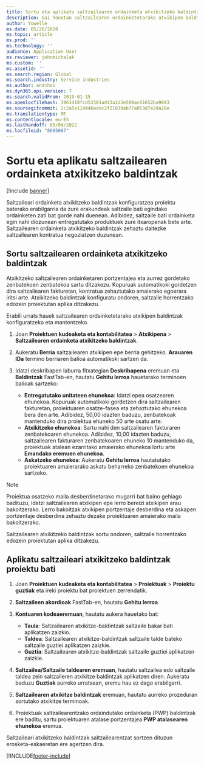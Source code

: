 ```yaml
---
title: Sortu eta aplikatu saltzailearen ordainketa atxikitzeko baldintzak
description: Gai honetan saltzailearen ordainketetarako atxikipen baldintzak konfiguratzeko eta mantentzeko moduari buruzko informazioa ematen da.
author: Yowelle
ms.date: 05/26/2020
ms.topic: article
ms.prod: ''
ms.technology: ''
audience: Application User
ms.reviewer: johnmichalak
ms.custom: ''
ms.assetid: ''
ms.search.region: Global
ms.search.industry: Service industries
ms.author: andchoi
ms.dyn365.ops.version: 7
ms.search.validFrom: 2019-01-15
ms.openlocfilehash: 3961d18fcd53381ad43a1d3e598ac61652ba9843
ms.sourcegitcommit: 2c2a5a11d446adec2f21030ab77a053d7e2da28e
ms.translationtype: MT
ms.contentlocale: eu-ES
ms.lasthandoff: 05/04/2022
ms.locfileid: "8685087"
---
```

# <a name="create-and-apply-vendor-payment-retention-terms"></a>Sortu eta aplikatu saltzailearen ordainketa atxikitzeko baldintzak

[!include [banner](../includes/banner.md)] 

Saltzaileari ordainketa atxikitzeko baldintzak konfiguratzea proiektu baterako erabilgarria da zure erakundeak saltzaile bati egindako ordainketen zati bat gorde nahi duenean. Adibidez, saltzaile bati ordainketa egin nahi diozunean entregatutako produktuek zure itxaropenak bete arte. Saltzailearen ordainketa atxikitzeko baldintzak zehaztu daitezke saltzailearen kontratua negoziatzen duzunean.

## <a name="create-vendor-payment-retention-terms"></a>Sortu saltzailearen ordainketa atxikitzeko baldintzak

Atxikitzeko saltzailearen ordainketaren portzentajea eta aurrez gordetako zenbatekoen zenbatekoa sartu ditzakezu. Kopuruak automatikoki gordetzen dira saltzailearen fakturetan, kontratua zehaztutako amaierako egoerara iritsi arte. Atxikitzeko baldintzak konfiguratu ondoren, saltzaile horrentzako edozein proiektutan aplika ditzakezu.

Erabili urrats hauek saltzailearen ordainketetarako atxikipen baldintzak konfiguratzeko eta mantentzeko. 

1. Joan **Proiektuen kudeaketa eta kontabilitatea** > **Atxikipena** > **Saltzailearen ordainketa atxikitzeko baldintzak**.
2. Aukeratu **Berria** saltzailearen atxikipen epe berria gehitzeko. **Arauaren IDa** termino berriaren balioa automatikoki sartzen da. 
3. Idatzi deskribapen laburra fitxategian **Deskribapena** eremuan eta **Baldintzak** FastTab-en, hautatu **Gehitu lerroa** hauetarako terminoen balioak sartzeko:

   - **Entregatutako unitateen ehunekoa**: Idatzi epea osatzearen ehunekoa. Kopuruak automatikoki gordetzen dira saltzailearen fakturetan, proiektuaren osatze-fasea eta zehaztutako ehunekoa bera den arte. Adibidez, 50,00 idazten baduzu, zenbatekoak mantenduko dira proiektua ehuneko 50 arte osatu arte.
   - **Atxikitzeko ehunekoa**: Sartu nahi den saltzailearen fakturaren zenbatekoaren ehunekoa. Adibidez, 10,00 idazten baduzu, saltzailearen fakturaren zenbatekoaren ehuneko 10 mantenduko da, proiektuak atalean ezarritako amaierako ehunekoa lortu arte **Emandako eremuen ehunekoa**.
   - **Askatzeko ehunekoa**: Aukeratu **Gehitu lerroa** hautatutako proiektuaren amaierarako askatu beharreko zenbatekoen ehunekoa sartzeko.

> [!NOTE]
> Proiektua osatzeko maila desberdinetarako mugarri bat baino gehiago badituzu, idatzi saltzailearen atxikipen epe lerro bereizi atxikipen arau bakoitzerako. Lerro bakoitzak atxikipen portzentaje desberdina eta askapen portzentaje desberdina zehaztu dezake proiektuaren amaierako maila bakoitzerako.

Saltzailearen atxikitzeko baldintzak sortu ondoren, saltzaile horrentzako edozein proiektutan aplika ditzakezu.

## <a name="apply-vendor-retention-terms-to-a-project"></a>Aplikatu saltzaileari atxikitzeko baldintzak proiektu bati

1. Joan **Proiektuen kudeaketa eta kontabilitatea** > **Proiektuak** > **Proiektu guztiak** eta ireki proiektu bat proiektuen zerrendatik.
2. **Saltzaileen akordioak** FastTab-en, hautatu **Gehitu lerroa**.
3. **Kontuaren kodeaeremuan**, hautatu aukera hauetako bat: 

   - **Taula**: Saltzailearen atxikitze-baldintzak saltzaile bakar bati aplikatzen zaizkio.
   - **Taldea**: Saltzailearen atxikitze-baldintzak saltzaile talde bateko saltzaile guztiei aplikatzen zaizkie.
   - **Guztia**: Saltzailearen atxikitze-baldintzak saltzaile guztiei aplikatzen zaizkie.

4. **Saltzailea/Saltzaile taldearen eremuan**, hautatu saltzailea edo saltzaile taldea zein saltzaileren atxikitze baldintzak aplikatzen diren. Aukeratu baduzu **Guztiak** aurreko urratsean, eremu hau ez dago erabilgarri.
5. **Saltzailearen atxikitze baldintzak** eremuan, hautatu aurreko prozeduran sortutako atxikitze terminoak.
6. Proiektuak saltzailearentzako ordaindutako ordainketa (PWP) baldintzak ere baditu, sartu proiektuaren atalase portzentajea **PWP atalasearen ehunekoa** eremua.

Saltzaileari atxikitzeko baldintzak saltzailearentzat sortzen dituzun erosketa-eskaeretan ere agertzen dira.


[!INCLUDE[footer-include](../includes/footer-banner.md)]